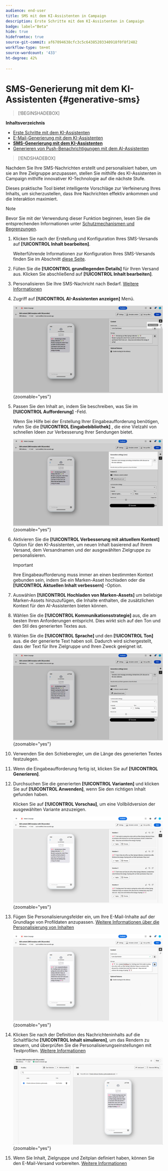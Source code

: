 ```yaml
---
audience: end-user
title: SMS mit dem KI-Assistenten in Campaign
description: Erste Schritte mit dem KI-Assistenten in Campaign
badge: label="Beta"
hide: true
hidefromtoc: true
source-git-commit: af67094638cfc3c5c64385203340918f0f8f2482
workflow-type: tm+mt
source-wordcount: '433'
ht-degree: 42%

---
```


# SMS-Generierung mit dem KI-Assistenten {#generative-sms}

>[!BEGINSHADEBOX]

**Inhaltsverzeichnis**

* [Erste Schritte mit dem KI-Assistenten](generative-gs.md)
* [E-Mail-Generierung mit dem KI-Assistenten](generative-content.md)
* **[SMS-Generierung mit dem KI-Assistenten](generative-sms.md)**
* [Generieren von Push-Benachrichtigungen mit dem AI-Assistenten](generative-push.md)

>[!ENDSHADEBOX]

Nachdem Sie Ihre SMS-Nachrichten erstellt und personalisiert haben, um sie an Ihre Zielgruppe anzupassen, stellen Sie mithilfe des KI-Assistenten in Campaign mithilfe innovativer KI-Technologie auf die nächste Stufe.

Dieses praktische Tool bietet intelligente Vorschläge zur Verfeinerung Ihres Inhalts, um sicherzustellen, dass Ihre Nachrichten effektiv ankommen und die Interaktion maximiert.

>[!NOTE]
>
>Bevor Sie mit der Verwendung dieser Funktion beginnen, lesen Sie die entsprechenden Informationen unter [Schutzmechanismen und Begrenzungen](generative-gs.md#guardrails-and-limitations).

1. Klicken Sie nach der Erstellung und Konfiguration Ihres SMS-Versands auf **[!UICONTROL Inhalt bearbeiten]**.

   Weiterführende Informationen zur Konfiguration Ihres SMS-Versands finden Sie im Abschnitt [diese Seite](../sms/create-sms.md).

1. Füllen Sie die **[!UICONTROL grundlegenden Details]** für Ihren Versand aus. Klicken Sie abschließend auf **[!UICONTROL Inhalt bearbeiten]**.

1. Personalisieren Sie Ihre SMS-Nachricht nach Bedarf. [Weitere Informationen](../sms/content-sms.md)

1. Zugriff auf **[!UICONTROL AI-Assistenten anzeigen]** Menü.

   ![](assets/sms-genai-1.png){zoomable=&quot;yes&quot;}

1. Passen Sie den Inhalt an, indem Sie beschreiben, was Sie im **[!UICONTROL Aufforderung]** -Feld.

   Wenn Sie Hilfe bei der Erstellung Ihrer Eingabeaufforderung benötigen, rufen Sie die **[!UICONTROL Eingabebibliothek]** , die eine Vielzahl von schnellen Ideen zur Verbesserung Ihrer Sendungen bietet.

   ![](assets/sms-genai-2.png){zoomable=&quot;yes&quot;}

1. Aktivieren Sie die **[!UICONTROL Verbesserung mit aktuellem Kontext]** Option für den KI-Assistenten, um neuen Inhalt basierend auf Ihrem Versand, dem Versandnamen und der ausgewählten Zielgruppe zu personalisieren.

   >[!IMPORTANT]
   >
   > Ihre Eingabeaufforderung muss immer an einen bestimmten Kontext gebunden sein, indem Sie ein Marken-Asset hochladen oder die **[!UICONTROL Aktuellen Inhalt verbessern]** -Option.

1. Auswählen **[!UICONTROL Hochladen von Marken-Assets]** um beliebige Marken-Assets hinzuzufügen, die Inhalte enthalten, die zusätzlichen Kontext für den AI-Assistenten bieten können.

1. Wählen Sie die **[!UICONTROL Kommunikationsstrategie]** aus, die am besten Ihren Anforderungen entspricht. Dies wirkt sich auf den Ton und den Stil des generierten Textes aus.

1. Wählen Sie die **[!UICONTROL Sprache]** und den **[!UICONTROL Ton]** aus. die der generierte Text haben soll. Dadurch wird sichergestellt, dass der Text für Ihre Zielgruppe und Ihren Zweck geeignet ist.

   ![](assets/sms-genai-3.png){zoomable=&quot;yes&quot;}

1. Verwenden Sie den Schieberegler, um die Länge des generierten Textes festzulegen.

1. Wenn die Eingabeaufforderung fertig ist, klicken Sie auf **[!UICONTROL Generieren]**.

1. Durchsuchen Sie die generierten **[!UICONTROL Varianten]** und klicken Sie auf **[!UICONTROL Anwenden]**, wenn Sie den richtigen Inhalt gefunden haben.

   Klicken Sie auf **[!UICONTROL Vorschau]**, um eine Vollbildversion der ausgewählten Variante anzuzeigen.

   ![](assets/sms-genai-4.png){zoomable=&quot;yes&quot;}

1. Fügen Sie Personalisierungsfelder ein, um Ihre E-Mail-Inhalte auf der Grundlage von Profildaten anzupassen. [Weitere Informationen über die Personalisierung von Inhalten](../personalization/personalize.md)

   ![](assets/sms-genai-5.png){zoomable=&quot;yes&quot;}

1. Klicken Sie nach der Definition des Nachrichteninhalts auf die Schaltfläche **[!UICONTROL Inhalt simulieren]**, um das Rendern zu steuern, und überprüfen Sie die Personalisierungseinstellungen mit Testprofilen. [Weitere Informationen](../preview-test/preview-content.md)

   ![](assets/sms-genai-6.png){zoomable=&quot;yes&quot;}

1. Wenn Sie Inhalt, Zielgruppe und Zeitplan definiert haben, können Sie den E-Mail-Versand vorbereiten. [Weitere Informationen](../monitor/prepare-send.md)
